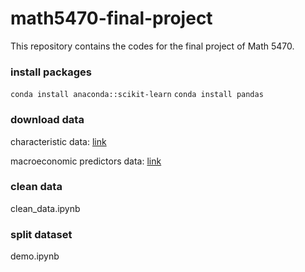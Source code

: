 # math5470-final-project
This repository contains the codes for the final project of Math 5470. 

### install packages
`conda install anaconda::scikit-learn`
`conda install pandas`
### download data
characteristic data: [link](https://www.dropbox.com/s/zzgjdubvv23xkfp/datashare.zip?e=1&dl=0)

macroeconomic predictors data: [link](https://docs.google.com/spreadsheets/d/1bM7vCWd3WOt95Sf9qjLPZjoiafgF_8EG/edit?usp=sharing&ouid=113571510202500088860&rtpof=true&sd=true)
### clean data
clean_data.ipynb
### split dataset
demo.ipynb
